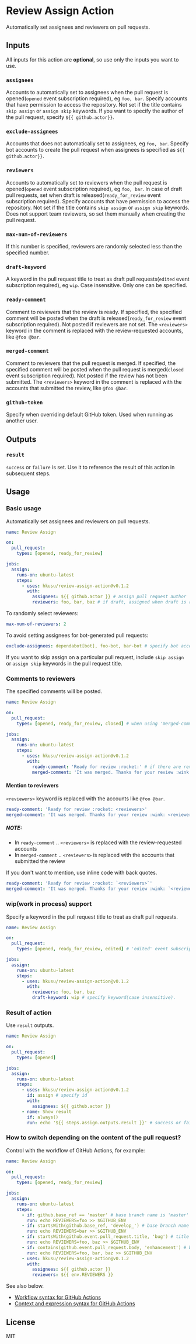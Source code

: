 # Review Assign Action

Automatically set assignees and reviewers on pull requests.

## Inputs

All inputs for this action are **optional**, so use only the inputs you want to use.

### `assignees`

Accounts to automatically set to assignees when the pull request is opened(`opened` event subscription required), eg `foo, bar`. Specify accounts that have permission to access the repository. Not set if the title contains `skip assign` or `assign skip` keywords. If you want to specify the author of the pull request, specify `${{ github.actor}}`.

### `exclude-assignees`

Accounts that does not automatically set to assignees, eg `foo, bar`. Specify bot accounts to create the pull request when assignees is specified as `${{ github.actor}}`.

### `reviewers`

Accounts to automatically set to reviewers when the pull request is opened(`opened` event subscription required), eg `foo, bar`. In case of draft pull requests, set when draft is released(`ready_for_review` event subscription required). Specify accounts that have permission to access the repository. Not set if the title contains `skip assign` or `assign skip` keywords. Does not support team reviewers, so set them manually when creating the pull request.
    
### `max-num-of-reviewers`

If this number is specified, reviewers are randomly selected less than the specified number.
    
### `draft-keyword`

A keyword in the pull request title to treat as draft pull requests(`edited` event subscription required), eg `wip`. Case insensitive. Only one can be specified.

### `ready-comment`

Comment to reviewers that the review is ready. If specified, the specified comment will be posted when the draft is released(`ready_for_review` event subscription required). Not posted if reviewers are not set. The `<reviewers>` keyword in the comment is replaced with the review-requested accounts, like `@foo @bar`.

### `merged-comment`

Comment to reviewers that the pull request is merged. If specified, the specified comment will be posted when the pull request is merged(`closed` event subscription required). Not posted if the review has not been submitted. The `<reviewers>` keyword in the comment is replaced with the accounts that submitted the review, like `@foo @bar`.

### `github-token`

Specify when overriding default GitHub token. Used when running as another user.

## Outputs

### `result`

`success` or `failure` is set. Use it to reference the result of this action in subsequent steps.

## Usage

### Basic usage

Automatically set assignees and reviewers on pull requests.

```yaml
name: Review Assign

on:
  pull_request:
    types: [opened, ready_for_review]

jobs:
  assign:
    runs-on: ubuntu-latest
    steps:
      - uses: hkusu/review-assign-action@v0.1.2
        with:
          assignees: ${{ github.actor }} # assign pull request author
          reviewers: foo, bar, baz # if draft, assigned when draft is released
```

To randomly select reviewers:

```yaml
max-num-of-reviewers: 2
```

To avoid setting assignees for bot-generated pull requests:

```yaml
exclude-assignees: dependabot[bot], foo-bot, bar-bot # specify bot accounts
```

If you want to skip assign on a particular pull request, include `skip assign` or `assign skip` keywords in the pull request title.

### Comments to reviewers

The specified comments will be posted.

```yaml
name: Review Assign

on:
  pull_request:
    types: [opened, ready_for_review, closed] # when using 'merged-comment', 'closed' event subscription required

jobs:
  assign:
    runs-on: ubuntu-latest
    steps:
      - uses: hkusu/review-assign-action@v0.1.2
        with:
          ready-comment: 'Ready for review :rocket:' # if there are reviewers, posted when draft is released
          merged-comment: 'It was merged. Thanks for your review :wink:' # if reviewed, posted when merged
```

#### Mention to reviewers

`<reviewers>` keyword is replaced with the accounts like `@foo @bar`.


```yaml
ready-comment: 'Ready for review :rocket: <reviewers>'
merged-comment: 'It was merged. Thanks for your review :wink: <reviewers>'
```

##### *NOTE:* 

- In `ready-comment` .. `<reviewers>` is replaced with the review-requested accounts
- In `merged-comment` .. `<reviewers>` is replaced with the accounts that submitted the review

If you don't want to mention, use inline code with back quotes.

```yaml
ready-comment: 'Ready for review :rocket: `<reviewers>`'
merged-comment: 'It was merged. Thanks for your review :wink: `<reviewers>`'
```

### wip(work in process) support

Specify a keyword in the pull request title to treat as draft pull requests.

```yaml
name: Review Assign

on:
  pull_request:
    types: [opened, ready_for_review, edited] # 'edited' event subscription required

jobs:
  assign:
    runs-on: ubuntu-latest
    steps:
      - uses: hkusu/review-assign-action@v0.1.2
        with:
          reviewers: foo, bar, baz
          draft-keyword: wip # specify keyword(case insensitive).
```

### Result of action

Use `result` outputs.

```yaml
name: Review Assign

on:
  pull_request:
    types: [opened]

jobs:
  assign:
    runs-on: ubuntu-latest
    steps:
      - uses: hkusu/review-assign-action@v0.1.2
        id: assign # specify id
        with:
          assignees: ${{ github.actor }}
      - name: Show result
        if: always()
        run: echo '${{ steps.assign.outputs.result }}' # success or failure
```

### How to switch depending on the content of the pull request?

Control with the workflow of GitHub Actions, for example:

```yaml
name: Review Assign

on:
  pull_request:
    types: [opened, ready_for_review]

jobs:
  assign:
    runs-on: ubuntu-latest
    steps:
      - if: github.base_ref == 'master' # base branch name is 'master'
        run: echo REVIEWERS=foo >> $GITHUB_ENV
      - if: startsWith(github.base_ref, 'develop_') # base branch name starts with 'develop_'
        run: echo REVIEWERS=bar >> $GITHUB_ENV
      - if: startsWith(github.event.pull_request.title, 'bug') # title starts with 'bug'
        run: echo REVIEWERS=foo, baz >> $GITHUB_ENV
      - if: contains(github.event.pull_request.body, 'enhancement') # body contains 'enhancement'
        run: echo REVIEWERS=foo, bar, baz >> $GITHUB_ENV
      - uses: hkusu/review-assign-action@v0.1.2
        with:
          assignees: ${{ github.actor }}
          reviewers: ${{ env.REVIEWERS }}
```

See also below.

- [Workflow syntax for GitHub Actions](https://docs.github.com/en/free-pro-team@latest/actions/reference/workflow-syntax-for-github-actions)
- [Context and expression syntax for GitHub Actions](https://docs.github.com/en/free-pro-team@latest/actions/reference/context-and-expression-syntax-for-github-actions)

## License

MIT
